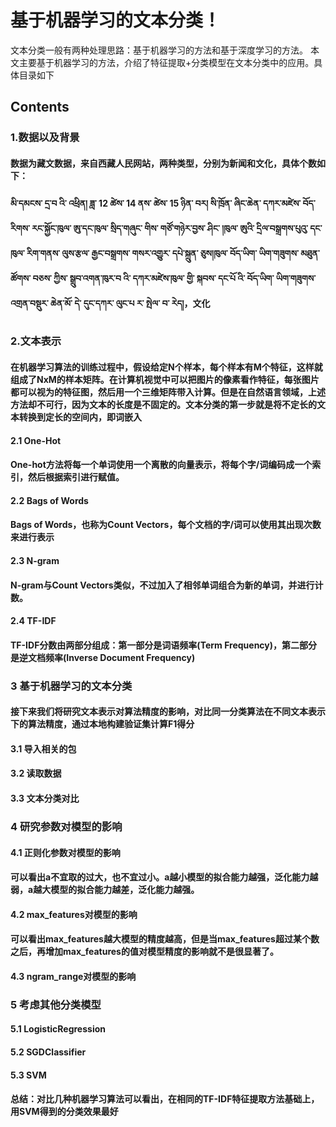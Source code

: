 # 基于机器学习的文本分类！
文本分类一般有两种处理思路：基于机器学习的方法和基于深度学习的方法。
本文主要基于机器学习的方法，介绍了特征提取+分类模型在文本分类中的应用。具体目录如下
## Contents
### 1.数据以及背景
#### 数据为藏文数据，来自西藏人民网站，两种类型，分别为新闻和文化，具体个数如下：
#### མི་དམངས་ དྲ་བ འི་ འཕྲིན། ཟླ་ 12 ཚེས་ 14 ནས་ ཚེས་ 15 ཉིན་ བར། སི་ཁྲོན་ ཞིང་ཆེན་ དཀར་མཛེས་ བོད་རིགས་ རང་སྐྱོང་ཁུལ་ ཨུ་དང་ཁུལ་ སྲིད་གཞུང་ གིས་ གཙོ་གཉེར་བྱས་ ཤིང་ །ཁུལ་ ཨུའི་ དྲིལ་བསྒྲགས་པུའུ་ དང་ ཁུལ་ རིག་གནས་ ལུས་རྩལ་ རྒྱང་བསྒྲགས་ གསར་འགྱུར་ དཔེ་སྐྲུན་ ཅུས།ཁུལ་ བོད་ཡིག་ ཡིག་གཟུགས་ མཐུན་ཚོགས་ བཅས་ ཀྱིས་ སྒྲུབ་འགན་ཁུར་བ འི་ དཀར་མཛེས་ཁུལ་ གྱི་ སྐབས་ དང་པོ འི་ བོད་ཡིག་ ཡིག་གཟུགས་ འགྲན་བསྡུར་ ཆེན་མོ་ དེ་ དུང་དཀར་ ལུང་པ ར་ སྤེལ་ བ་ རེད།，文化
### 2.文本表示
#### 在机器学习算法的训练过程中，假设给定N个样本，每个样本有M个特征，这样就组成了NxM的样本矩阵。在计算机视觉中可以把图片的像素看作特征，每张图片都可以视为的特征图，然后用一个三维矩阵带入计算。但是在自然语言领域，上述方法却不可行，因为文本的长度是不固定的。文本分类的第一步就是将不定长的文本转换到定长的空间内，即词嵌入
#### 2.1 One-Hot
#### One-hot方法将每一个单词使用一个离散的向量表示，将每个字/词编码成一个索引，然后根据索引进行赋值。
#### 2.2 Bags of Words
#### Bags of Words，也称为Count Vectors，每个文档的字/词可以使用其出现次数来进行表示
#### 2.3 N-gram
#### N-gram与Count Vectors类似，不过加入了相邻单词组合为新的单词，并进行计数。
#### 2.4 TF-IDF
#### TF-IDF分数由两部分组成：第一部分是词语频率(Term Frequency)，第二部分是逆文档频率(Inverse Document Frequency)
### 3 基于机器学习的文本分类
#### 接下来我们将研究文本表示对算法精度的影响，对比同一分类算法在不同文本表示下的算法精度，通过本地构建验证集计算F1得分
#### 3.1 导入相关的包
#### 3.2 读取数据
#### 3.3 文本分类对比
### 4 研究参数对模型的影响
#### 4.1 正则化参数对模型的影响
#### 可以看出a不宜取的过大，也不宜过小。a越小模型的拟合能力越强，泛化能力越弱，a越大模型的拟合能力越差，泛化能力越强。
#### 4.2 max_features对模型的影响
#### 可以看出max_features越大模型的精度越高，但是当max_features超过某个数之后，再增加max_features的值对模型精度的影响就不是很显著了。
#### 4.3 ngram_range对模型的影响
### 5 考虑其他分类模型
#### 5.1 LogisticRegression
#### 5.2 SGDClassifier
#### 5.3 SVM
#### 总结：对比几种机器学习算法可以看出，在相同的TF-IDF特征提取方法基础上，用SVM得到的分类效果最好
 
